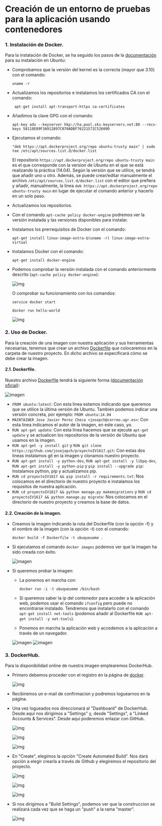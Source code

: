﻿# **Creación de un entorno de pruebas para la aplicación usando contenedores**

### **1. Instalación de Docker.**

Para la instalación de Docker, se ha seguido los pasos de la [documentación](https://docs.docker.com/engine/installation/linux/ubuntulinux/) para su instalación en Ubuntu:

- Comprobamos que la versión del kernel es la correcta (mayor que 3.10) con el comando: 
    
    ``` uname -r ```

- Actualizamos los repositorios e instalamos los certificados CA con el comando: 

    ``` apt-get install apt-transport-https ca-certificates```
    
- Añadimos la clave GPG con el comando:

    ```apt-key adv --keyserver hkp://ha.pool.sks-keyservers.net:80 --recv-keys 58118E89F3A912897C070ADBF76221572C52609D```
    
- Ejecutamos el comando:

    ```"deb https://apt.dockerproject.org/repo ubuntu-trusty main" | sudo tee /etc/apt/sources.list.d/docker.list```
    
    El repositorio ```https://apt.dockerproject.org/repo ubuntu-trusty main``` es el que corresponde con la version de Ubuntu en el que se está realizando la práctica (14.04). Según la versión que se utilice, se tendrá que añadir uno u otro. Además, se puede crear/editar manualmente el archivo ```/etc/apt/sources.list.d/docker.list``` con el editor que prefiera y añadir, manualmente, la linea ```deb https://apt.dockerproject.org/repo ubuntu-trusty main``` en lugar de ejecutar el comando anterior y hacerlo en un solo paso.
    
- Actualizamos los repositorios.

- Con el comando ```apt-cache policy docker-engine``` podremos ver la versión instalada y las versiones disponibles para instalar.

- Instalamos los prerrequisitos de Docker con el comando:

    ```apt-get install linux-image-extra-$(uname -r) linux-image-extra-virtual```
    
- Instalamos Docker con el comando:

    ```apt-get install docker-engine```
    
- Podemos comprobar la versión instalada con el comando anteriormente descrito (```apt-cache policy docker-engine```):

    ![img](https://github.com/josejapch/documentacion-Proyecto-IV/blob/master/imagenesH4/IV4%20imagen5.png)
    
    O comprobar su funcionamiento con los comandos:
    
    ``` service docker start ```
    
    ``` docker run hello-world ```
    
    ![img](https://github.com/josejapch/documentacion-Proyecto-IV/blob/master/imagenesH4/IV4%20imagen6.png)

### **2. Uso de Docker.**

Para la creación de una imagen con nuestra aplicación y sus herramientas necesarias, tenemos que crear un archivo [Dockerfile](https://github.com/josejapch/proyectoIV1617/blob/master/Dockerfile) que colocaremos en la carpeta de nuestro proyecto. En dicho archivo se especificará cómo se debe crear la imagen.

#### **2.1. Dockerfile.**

Nuestro archivo [Dockerfile](https://github.com/josejapch/proyectoIV1617/blob/master/Dockerfile) tendrá la siguiente forma ([documentación oficial](https://docs.docker.com/engine/reference/builder/)):

![imagen](https://github.com/josejapch/documentacion-Proyecto-IV/blob/master/imagenesH4/IV4%20imagen7.png)

- ```FROM ubuntu:latest```: Con esta linea estamos indicando que queremos que se utilice la última versión de Ubuntu. También podemos indicar una versión concreta, por ejemplo: ```FROM ubuntu:14.04```
- ```MAINTAINER Jose Javier Perez Checa <josepch@correo.ugr.es>```: Con esta linea indicamos el autor de la imagen, en este caso, yo.
- ```RUN apt-get update```: Con esta linea hacemos que se ejecute ```apt-get update``` y se actualicen los repositorios de la versión de Ubuntu que usamos en la imagen.
- ```RUN apt-get -y install git``` y ```RUN git clone https://github.com/josejapch/proyectoIV1617.git```: Con estas dos lineas instalamos git en la imagen y clonamos nuestro proyecto.
- ```RUN apt-get install -y python-dev```, ```RUN apt-get install -y libpq-dev```, ```RUN apt-get install -y python-pip``` y ```pip install --upgrade pip```: Instalamos python, pip y actualizamos pip.
- ```RUN cd proyectoIV1617 && pip install -r requirements.txt```: Nos colocamos en el directorio de nuestro proyecto e instalamos los requisitos de nuestra aplicación.
- ```RUN cd proyectoIV1617 && python manage.py makemigrations``` y ```RUN cd proyectoIV1617 && python manage.py migrate```: Nos colocamos en el directorio de nuestro proyecto y creamos la base de datos.

#### **2.2. Creación de la imagen.**
- Creamos la imagen indicando la ruta del Dockerfile (con la opción -f) y el nombre de la imagen (con la opción -t) con el comando:

    ```docker build -f Dockerfile -t ubuqueueme .```
    
- Si ejecutamos el comando ```docker images``` podemos ver que la imagen ha sido creada con éxito.

    ![imagen](https://github.com/josejapch/documentacion-Proyecto-IV/blob/master/imagenesH4/IV4%20imagen8.png)
    
- Si queremos probar la imagen:
    - La ponemos en marcha con: 

        ```docker run -i -t ubuqueueme /bin/bash```
    
    - Si queremos saber la ip del contenedor para acceder a la aplicación web, podemos usar el comando ```ifconfig``` pero puede no encontrarse instalado. Tendremos que instalarlo con el comando ```apt-get install net-tools``` (podemos añadir al Dockerfile ```RUN apt-get install -y net-tools```).

    - Ponemos en marcha la aplicación web y accedemos a la aplicación a través de un navegador.

    ![imagen](https://github.com/josejapch/documentacion-Proyecto-IV/blob/master/imagenesH4/IV4%20imagen9.png)
    ![imagen](https://github.com/josejapch/documentacion-Proyecto-IV/blob/master/imagenesH4/IV4%20imagen10.png)

### **3. DockerHub.**

Para la disponibilidad online de nuestra imagen emplearemos DockerHub.
- Primero debemos proceder con el registro en la página de [docker](https://hub.docker.com/).

    ![img](https://github.com/josejapch/documentacion-Proyecto-IV/blob/master/imagenesH4/IV4%20imagen1.png)

- Recibiremos un e-mail de confirmacion y podremos loguearnos en la página.
- Una vez logueados nos direccionará al "Dashboard" de DockerHub. Desde aquí nos dirigimos a "Settings" y, desde "Settings", a "Linked Accounts & Services". Desde aquí poderemos enlazar con GitHub.

    ![img](https://github.com/josejapch/documentacion-Proyecto-IV/blob/master/imagenesH4/IV4%20imagen2.png)
    
    ![img](https://github.com/josejapch/documentacion-Proyecto-IV/blob/master/imagenesH4/IV4%20imagen3.png)
    
    ![img](https://github.com/josejapch/documentacion-Proyecto-IV/blob/master/imagenesH4/IV4%20imagen4.png)
    
- En "Create", elegimos la opción "Create Automated Build". Nos dará opción a elegir crearla a través de Github y elegiremos el repositorio del proyecto.

    ![img](https://github.com/josejapch/documentacion-Proyecto-IV/blob/master/imagenesH4/IV4%20imagen11.png)
    
    ![img](https://github.com/josejapch/documentacion-Proyecto-IV/blob/master/imagenesH4/IV4%20imagen12.png)
    
    ![img](https://github.com/josejapch/documentacion-Proyecto-IV/blob/master/imagenesH4/IV4%20imagen13.png)
    
- Si nos dirigimos a "Build Settings", podemos ver que la construccion se realizará cada vez que se haga un "push" a la rama "master".

    ![img](https://github.com/josejapch/documentacion-Proyecto-IV/blob/master/imagenesH4/IV4%20imagen14.png)